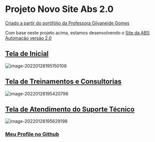 # Projeto Novo Site Abs 2.0

[Criado a partir do portifólio da Professora Gilvaneide Gomes](https://github.com/GilvaneideGomes/portifolio/tree/master)

Com base neste projeto acima, estamos desenvolvendo o [Site da ABS Automação versão 2.0](http://www.abscard.com.br)



## [Tela de Inicial](http://www.abscard.com.br/)





![image-20220128195150108](/home/gleyson/.config/Typora/typora-user-images/image-20220128195150108.png)



## [Tela de Treinamentos e Consultorias](http://www.abscard.com.br/treinamentos.html)



![image-20220128195420796](/home/gleyson/.config/Typora/typora-user-images/image-20220128195420796.png)



## [Tela de Atendimento do Suporte Técnico](http://www.abscard.com.br/suporte.html)

![image-20220128195629198](/home/gleyson/.config/Typora/typora-user-images/image-20220128195629198.png)



### [Meu Profile no Github](https://github.com/atnzpe)
